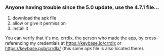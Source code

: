 ### Anyone having trouble since the 5.0 update, use the 4.7.1 file...

1. download the apk file
2. allow or give it permission
3. install it

You can verify that it's me, crrdlx, the person who made the app, by cross-referencing my credentials at https://keybase.io/crrdlx or https://keybase.pub/crrdlx/ (this same apk file is also located there).
